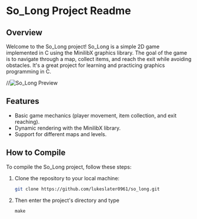 # So_Long Project Readme

## Overview

Welcome to the So_Long project! So_Long is a simple 2D game implemented in C using the MinilibX graphics library. The goal of the game is to navigate through a map, collect items, and reach the exit while avoiding obstacles. It's a great project for learning and practicing graphics programming in C.

//![So_Long Preview](images/so_long_preview.png)

## Features

- Basic game mechanics (player movement, item collection, and exit reaching).
- Dynamic rendering with the MinilibX library.
- Support for different maps and levels.

## How to Compile

To compile the So_Long project, follow these steps:

1. Clone the repository to your local machine:

   ```bash
   git clone https://github.com/lukeslater0961/so_long.git
   ```

2. Then enter the project's directory and type
   ```code
   make
   ```
